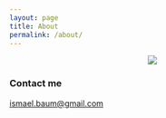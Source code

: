 ```yaml
---
layout: page
title: About
permalink: /about/
---
```


<div style="text-align:center"><img src="http://isbaum.com/images/CV Ismael Baum.jpg" /></div>

### Contact me

[ismael.baum@gmail.com](mailto:ismael.baum@gmail.com)
